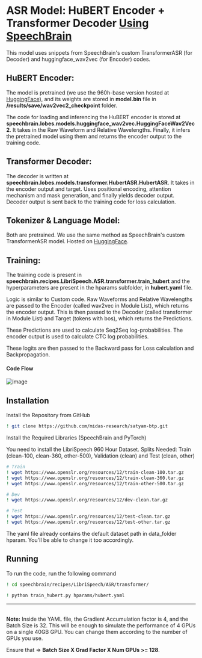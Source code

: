 
# ASR Model: HuBERT Encoder + Transformer Decoder [Using SpeechBrain](https://github.com/speechbrain/speechbrain)

This model uses snippets from SpeechBrain's custom TransformerASR (for Decoder) and huggingface_wav2vec (for Encoder) codes.

## HuBERT Encoder:

The model is pretrained (we use the 960h-base version hosted at [HuggingFace](https://huggingface.co/docs/transformers/en/model_doc/hubert)), and its weights are stored in **model.bin** file in **/results/save/wav2vec2_checkpoint** folder.

The code for loading and inferencing the HuBERT encoder is stored at **speechbrain.lobes.models.huggingface_wav2vec.HuggingFaceWav2Vec2**. It takes in the Raw Waveform and Relative Wavelengths. Finally, it infers the pretrained model using them and returns the encoder output to the training code.

## Transformer Decoder:

The decoder is written at **speechbrain.lobes.models.transformer.HubertASR.HubertASR**. It takes in the encoder output and target. Uses positional encoding, attention mechanism and mask generation, and finally yields decoder output. Decoder output is sent back to the training code for loss calculation.

## Tokenizer & Language Model:

Both are pretrained. We use the same method as SpeechBrain's custom TransformerASR model. Hosted on [HuggingFace](https://huggingface.co/speechbrain/asr-transformer-transformerlm-librispeech).

## Training:

The training code is present in **speechbrain.recipes.LibriSpeech.ASR.transformer.train_hubert** and the hyperparameters are present in the hparams subfolder, in **hubert.yaml** file.

Logic is similar to Custom code. Raw Waveforms and Relative Wavelengths are passed to the Encoder (called wav2vec in Module List), which returns the encoder output. This is then passed to the Decoder (called transformer in Module List) and Target (tokens with bos), which returns the Predictions.

These Predictions are used to calculate Seq2Seq log-probabilities. The encoder output is used to calculate CTC log probabilities.

These logits are then passed to the Backward pass for Loss calculation and Backpropagation.

#### Code Flow

![image](https://drive.google.com/uc?export=view&id=1VQd73jrpHXxPmDQNQMykFmGh9gArq_lc)

## Installation

Install the Repository from GitHub

```bash
! git clone https://github.com/midas-research/satyam-btp.git
```

Install the Required Libraries (SpeechBrain and PyTorch)

You need to install the LibriSpeech 960 Hour Dataset. Splits Needed: Train (clean-100, clean-360, other-500), Validation (clean) and Test (clean, other)

```bash
# Train
! wget https://www.openslr.org/resources/12/train-clean-100.tar.gz
! wget https://www.openslr.org/resources/12/train-clean-360.tar.gz
! wget https://www.openslr.org/resources/12/train-other-500.tar.gz

# Dev
! wget https://www.openslr.org/resources/12/dev-clean.tar.gz

# Test
! wget https://www.openslr.org/resources/12/test-clean.tar.gz
! wget https://www.openslr.org/resources/12/test-other.tar.gz
```

The yaml file already contains the default dataset path in data_folder hparam. You'll be able to change it too accordingly.

## Running

To run the code, run the following command

```bash
! cd speechbrain/recipes/LibriSpeech/ASR/transformer/

! python train_hubert.py hparams/hubert.yaml
```

---
\
**Note:** Inside the YAML file, the Gradient Accumulation factor is 4, and the Batch Size is 32. This will be enough to simulate the performance of 4 GPUs on a single 40GB GPU. You can change them according to the number of GPUs you use.

Ensure that => **Batch Size X Grad Factor X Num GPUs >= 128**.

